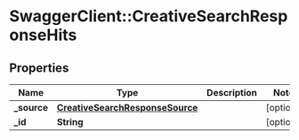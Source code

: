 # SwaggerClient::CreativeSearchResponseHits

## Properties
Name | Type | Description | Notes
------------ | ------------- | ------------- | -------------
**_source** | [**CreativeSearchResponseSource**](CreativeSearchResponseSource.md) |  | [optional] 
**_id** | **String** |  | [optional] 


